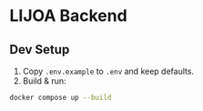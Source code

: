 # LIJOA Backend
## Dev Setup
1. Copy `.env.example` to `.env` and keep defaults.
2. Build & run:
```bash
docker compose up --build
